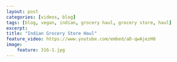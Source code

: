 ```yaml
---
layout: post
categories: [videos, blog]
tags: [blog, vegan, indian, grocery haul, grocery store, haul]
excerpt: 
title: "Indian Grocery Store Haul"
feature_video: https://www.youtube.com/embed/aD-qwAjezH8
image:
    feature: 316-1.jpg
---
```







